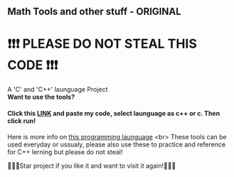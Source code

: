 ## Math Tools and other stuff - ORIGINAL
# ❗❗❗ PLEASE DO NOT STEAL THIS CODE ❗❗❗
A 'C' and 'C++' launguage Project <br>
__Want to use the tools?__ <br>
#### Click this <a href="https://www.onlinegdb.com/online_c_compiler" target="_blank">LINK</a> and paste my code, select launguage as c++ or c. Then click run! <br>
Here is more info on [this programming launguage](https://en.wikipedia.org/wiki/C_(programming_language)) <br>
These tools can be used everyday or ussualy, please also use these to practice and reference for C++ lerning but please do not steal!


🌟🌟🌟Star project if you like it and want to visit it again!🌟🌟🌟


